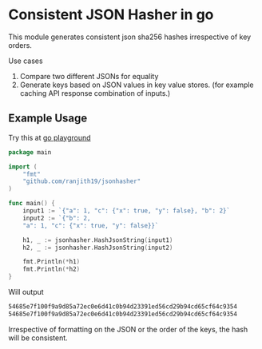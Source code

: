 # Consistent JSON Hasher in go

This module generates consistent json sha256 hashes irrespective of key orders.

Use cases

1. Compare two different JSONs for equality
2. Generate keys based on JSON values in key value stores. (for example caching API response combination of inputs.)


## Example Usage

Try this at [go playground](https://play.golang.org/p/awmKpeeeqvS)

```go
package main

import (
    "fmt"
    "github.com/ranjith19/jsonhasher"
)

func main() {
    input1 := `{"a": 1, "c": {"x": true, "y": false}, "b": 2}`
    input2 := `{"b": 2, 
    "a": 1, "c": {"x": true, "y": false}}`

    h1, _ := jsonhasher.HashJsonString(input1)
    h2, _ := jsonhasher.HashJsonString(input2)

    fmt.Println(*h1)
    fmt.Println(*h2)
}
```

Will output

```txt
54685e7f100f9a9d85a72ec0e6d41c0b94d23391ed56cd29b94cd65cf64c9354
54685e7f100f9a9d85a72ec0e6d41c0b94d23391ed56cd29b94cd65cf64c9354
```

Irrespective of formatting on the JSON or the order of the keys, the hash will be consistent.

